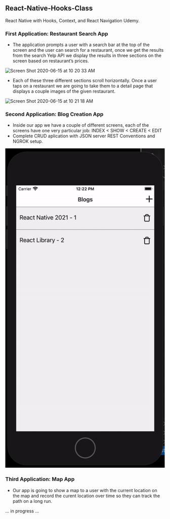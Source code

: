 ## React-Native-Hooks-Class
React Native with Hooks, Context, and React Navigation Udemy.

### First Application: Restaurant Search App

- The application prompts a user with a search bar at the top of the screen and the user can search for a restaurant, 
once we get the results from the search Yelp API we display the results in three sections on the screen based on restaurant’s prices. 

<img width="454" alt="Screen Shot 2020-06-15 at 10 20 33 AM" src="https://user-images.githubusercontent.com/44908424/84675549-0789a000-aef2-11ea-9ad1-256abb4fa734.png">

- Each of these three different sections scroll horizontally. Once a user taps on a restaurant we are going to take them to a detail page that displays a couple images of the given restaurant. 

<img width="442" alt="Screen Shot 2020-06-15 at 10 21 18 AM" src="https://user-images.githubusercontent.com/44908424/84675576-0eb0ae00-aef2-11ea-9fda-c35867003191.png">

### Second Application: Blog Creation App

- Inside our app we have a couple of different screens, each of the screens have one very particular job: INDEX < SHOW < CREATE < EDIT 
- Complete CRUD aplication with JSON server REST Conventions and NGROK setup. 

![alt-text](https://github.com/SoniaDumitru/React-Native-Hooks-Class/blob/master/blog/blog/blog.gif)

### Third Application: Map App
- Our app is going to show a map to a user with the current location on the map and record the curent location over time so they can track the path on a long run.

... in progress ...
